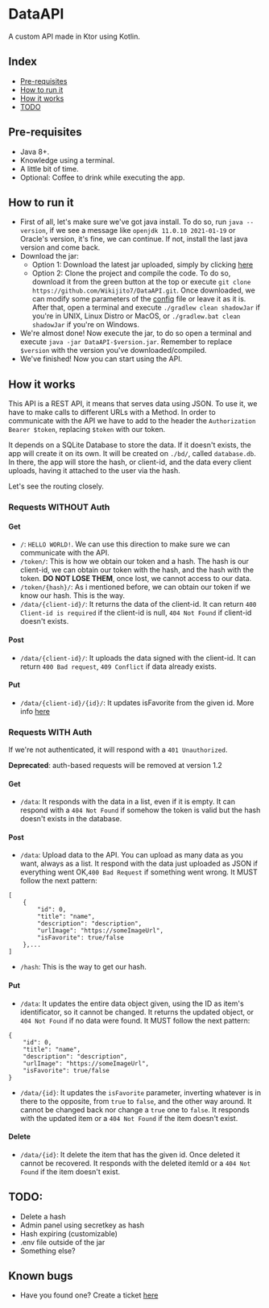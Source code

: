 # DataAPI
A custom API made in Ktor using Kotlin.

## Index
* [Pre-requisites](https://github.com/Wikijito7/DataAPI/blob/main/README.md#pre-requisites)
* [How to run it](https://github.com/Wikijito7/DataAPI/blob/main/README.md#how-to-run-it)
* [How it works](https://github.com/Wikijito7/DataAPI/blob/main/README.md#how-it-works)
* [TODO](https://github.com/Wikijito7/DataAPI/blob/main/README.md#todo)

## Pre-requisites
* Java 8+.
* Knowledge using a terminal.
* A little bit of time.
* Optional: Coffee to drink while executing the app.

## How to run it
* First of all, let's make sure we've got java install. To do so, run `java --version`, if we see a message like `openjdk 11.0.10 2021-01-19` or Oracle's version, it's fine, we can continue. If not, install the last java version and come back.
* Download the jar:
    * Option 1: Download the latest jar uploaded, simply by clicking [here](https://github.com/Wikijito7/DataAPI/releases/) 
    * Option 2: Clone the project and compile the code. To do so, download it from the green button at the top or execute `git clone https://github.com/Wikijito7/DataAPI.git`. Once downloaded, we can modify some parameters of the [config](https://github.com/Wikijito7/DataAPI/blob/main/resources/application.conf) file or leave it as it is. After that, open a terminal and execute `./gradlew clean shadowJar` if you're in UNIX, Linux Distro or MacOS, or `./gradlew.bat clean shadowJar` if you're on Windows.
* We're almost done! Now execute the jar, to do so open a terminal and execute `java -jar DataAPI-$version.jar`. Remember to replace `$version` with the version you've downloaded/compiled.
* We've finished! Now you can start using the API.

## How it works
This API is a REST API, it means that serves data using JSON. To use it, we have to make calls to different URLs with a Method. In order to communicate with the API we have to add to the header the `Authorization Bearer $token`, replacing `$token` with our token. 

It depends on a SQLite Database to store the data. If it doesn't exists, the app will create it on its own. It will be created on `./bd/`, called `database.db`. In there, the app will store the hash, or client-id, and the data every client uploads, having it attached to the user via the hash.

Let's see the routing closely.

### Requests WITHOUT Auth

#### Get
* `/`: `HELLO WORLD!`. We can use this direction to make sure we can communicate with the API.
* `/token/`: This is how we obtain our token and a hash. The hash is our client-id, we can obtain our token with the hash, and the hash with the token. **DO NOT LOSE THEM**, once lost, we cannot access to our data.
* `/token/{hash}/`: As i mentioned before, we can obtain our token if we know our hash. This is the way.
* `/data/{client-id}/`: It returns the data of the client-id. It can return `400 Client-id is required` if the client-id is null, `404 Not Found` if client-id doesn't exists.

#### Post
* `/data/{client-id}/`: It uploads the data signed with the client-id. It can return `400 Bad request`, `409 Conflict` if data already exists.

#### Put
* `/data/{client-id}/{id}/`: It updates isFavorite from the given id. More info [here](https://github.com/Wikijito7/DataAPI#put)
### Requests WITH Auth 
If we're not authenticated, it will respond with a `401 Unauthorized`.

**Deprecated**: auth-based requests will be removed at version 1.2

#### Get
* `/data`: It responds with the data in a list, even if it is empty. It can respond with a `404 Not Found` if somehow the token is valid but the hash doesn't exists in the database.

#### Post
* `/data`: Upload data to the API. You can upload as many data as you want, always as a list. It respond with the data just uploaded as JSON if everything went OK,`400 Bad Request` if something went wrong. It MUST follow the next pattern:
```
[
    {
        "id": 0,
        "title": "name",
        "description": "description",
        "urlImage": "https://someImageUrl",
        "isFavorite": true/false
    },...
]
```
* `/hash`: This is the way to get our hash. 

#### Put
* `/data`: It updates the entire data object given, using the ID as item's identificator, so it cannot be changed. It returns the updated object, or `404 Not Found` if no data were found. It MUST follow the next pattern:
```
{
    "id": 0,
    "title": "name",
    "description": "description",
    "urlImage": "https://someImageUrl",
    "isFavorite": true/false
}
```
* `/data/{id}`: It updates the `isFavorite` parameter, inverting whatever is in there to the opposite, from `true` to `false`, and the other way around. It cannot be changed back nor change a `true` one to `false`. It responds with the updated item or a `404 Not Found` if the item doesn't exist.

#### Delete
* `/data/{id}`: It delete the item that has the given id. Once deleted it cannot be recovered. It responds with the deleted itemId or a `404 Not Found` if the item doesn't exist.

## TODO:
* Delete a hash
* Admin panel using secretkey as hash
* Hash expiring (customizable)
* .env file outside of the jar
* Something else?

## Known bugs
* Have you found one? Create a ticket [here](https://github.com/Wikijito7/DataAPI/issues)
